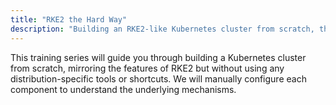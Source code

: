 ```yaml
---
title: "RKE2 the Hard Way"
description: "Building an RKE2-like Kubernetes cluster from scratch, the hard way."
---
```


This training series will guide you through building a Kubernetes cluster from scratch, mirroring the features of RKE2 but without using any distribution-specific tools or shortcuts. We will manually configure each component to understand the underlying mechanisms.
